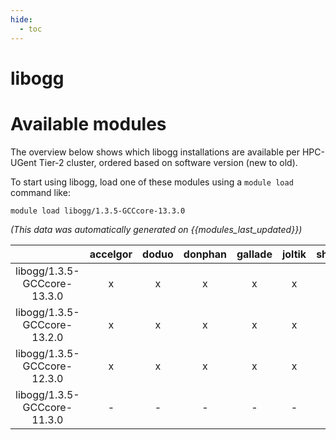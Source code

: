 ```yaml
---
hide:
  - toc
---
```


libogg
======

# Available modules


The overview below shows which libogg installations are available per HPC-UGent Tier-2 cluster, ordered based on software version (new to old).

To start using libogg, load one of these modules using a `module load` command like:

```shell
module load libogg/1.3.5-GCCcore-13.3.0
```

*(This data was automatically generated on {{modules_last_updated}})*  

| |accelgor|doduo|donphan|gallade|joltik|shinx|
| :---: | :---: | :---: | :---: | :---: | :---: | :---: |
|libogg/1.3.5-GCCcore-13.3.0|x|x|x|x|x|x|
|libogg/1.3.5-GCCcore-13.2.0|x|x|x|x|x|x|
|libogg/1.3.5-GCCcore-12.3.0|x|x|x|x|x|x|
|libogg/1.3.5-GCCcore-11.3.0|-|-|-|-|-|x|
